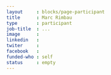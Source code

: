 ```yaml
---
layout     : blocks/page-participant
title      : Marc Rimbau
type       : participant
job-title  : ...
image      :
linkedin   :
twiter     :
facebook   :
funded-who : self
status     : empty
---
```


<!-- put more details about participant here -->
